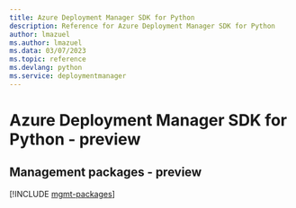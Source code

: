 ```yaml
---
title: Azure Deployment Manager SDK for Python
description: Reference for Azure Deployment Manager SDK for Python
author: lmazuel
ms.author: lmazuel
ms.data: 03/07/2023
ms.topic: reference
ms.devlang: python
ms.service: deploymentmanager
---
```

# Azure Deployment Manager SDK for Python - preview

## Management packages - preview
[!INCLUDE [mgmt-packages](deployment-manager-mgmt-index.md)]